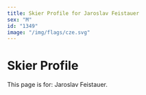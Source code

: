 ```yaml
---
title: Skier Profile for Jaroslav Feistauer
sex: "M"
id: "1349"
image: "/img/flags/cze.svg" 
---
```


# Skier Profile

This page is for: Jaroslav Feistauer.
    
